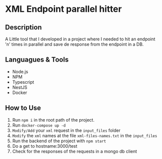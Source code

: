 # XML Endpoint parallel hitter
## Description
A Little tool that I developed in a project where I needed to hit an endpoint 'n' times in parallel and save de response from the endpoint in a DB.


## Languagues & Tools
- Node.js
- NPM
- Typescript
- NestJS
- Docker


## How to Use

 1. Run `npm i` in the root path of the project.
 2. Run `docker-compose up -d` 
 3. `Modify/Add` your `xml` request in the `input_files` folder
 4. `Modify` the `xml` names at the file `xml-files-names.txt` in the `input_files`
 5. Run the backend of the project with `npm start`
 6. Do a get to hostname:3000/test
 7. Check for the responses of the requests in a mongo db client
